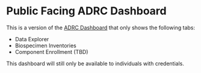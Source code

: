 # Public Facing ADRC Dashboard

This is a version of the [ADRC Dashboard](https://github.com/cfmurch/ADRCDash) that only shows the following tabs:
- Data Explorer
- Biospecimen Inventories
- Component Enrollment (TBD)

This dashboard will still only be available to individuals with credentials. 
